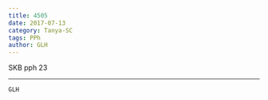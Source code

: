 ```yaml
---
title: 4505
date: 2017-07-13
category: Tanya-SC
tags: PPh
author: GLH
---
```


SKB pph 23

---



`GLH`
